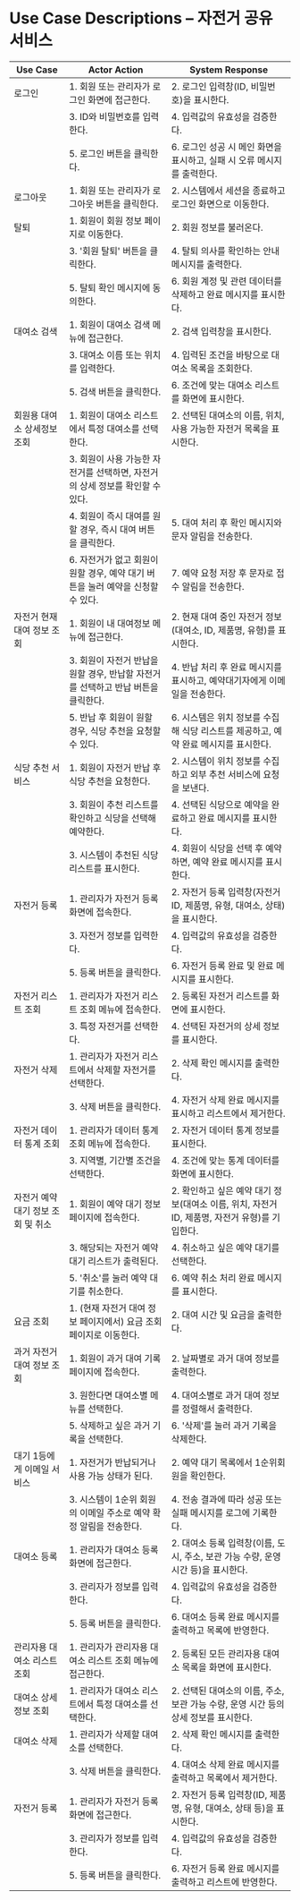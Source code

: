 # Use Case Descriptions – 자전거 공유 서비스

| Use Case | Actor Action | System Response |
|----------|--------------|-----------------|
| 로그인 | 1. 회원 또는 관리자가 로그인 화면에 접근한다. | 2. 로그인 입력창(ID, 비밀번호)을 표시한다. |
|  | 3. ID와 비밀번호를 입력한다. | 4. 입력값의 유효성을 검증한다. |
|  | 5. 로그인 버튼을 클릭한다. | 6. 로그인 성공 시 메인 화면을 표시하고, 실패 시 오류 메시지를 출력한다. |
| 로그아웃 | 1. 회원 또는 관리자가 로그아웃 버튼을 클릭한다. | 2. 시스템에서 세션을 종료하고 로그인 화면으로 이동한다. |
| 탈퇴 | 1. 회원이 회원 정보 페이지로 이동한다. | 2. 회원 정보를 불러온다. |
|  | 3. '회원 탈퇴' 버튼을 클릭한다. | 4. 탈퇴 의사를 확인하는 안내 메시지를 출력한다. |
|  | 5. 탈퇴 확인 메시지에 동의한다. | 6. 회원 계정 및 관련 데이터를 삭제하고 완료 메시지를 표시한다. |
| 대여소 검색 | 1. 회원이 대여소 검색 메뉴에 접근한다. | 2. 검색 입력창을 표시한다. |
|  | 3. 대여소 이름 또는 위치를 입력한다. | 4. 입력된 조건을 바탕으로 대여소 목록을 조회한다. |
|  | 5. 검색 버튼을 클릭한다. | 6. 조건에 맞는 대여소 리스트를 화면에 표시한다. |
| 회원용 대여소 상세정보 조회 | 1. 회원이 대여소 리스트에서 특정 대여소를 선택한다. | 2. 선택된 대여소의 이름, 위치, 사용 가능한 자전거 목록을 표시한다. |
|  | 3. 회원이 사용 가능한 자전거를 선택하면, 자전거의 상세 정보를 확인할 수 있다. |  |
|  | 4. 회원이 즉시 대여를 원할 경우, 즉시 대여 버튼을 클릭한다. | 5. 대여 처리 후 확인 메시지와 문자 알림을 전송한다. |
|  | 6. 자전거가 없고 회원이 원할 경우, 예약 대기 버튼을 눌러 예약을 신청할 수 있다. | 7. 예약 요청 저장 후 문자로 접수 알림을 전송한다. |
| 자전거 현재 대여 정보 조회 | 1. 회원이 내 대여정보 메뉴에 접근한다. | 2. 현재 대여 중인 자전거 정보(대여소, ID, 제품명, 유형)를 표시한다. |
|  | 3. 회원이 자전거 반납을 원할 경우, 반납할 자전거를 선택하고 반납 버튼을 클릭한다. | 4. 반납 처리 후 완료 메시지를 표시하고, 예약대기자에게 이메일을 전송한다. |
|  | 5. 반납 후 회원이 원할 경우, 식당 추천을 요청할 수 있다. | 6. 시스템은 위치 정보를 수집해 식당 리스트를 제공하고, 예약 완료 메시지를 표시한다. |
| 식당 추천 서비스 | 1. 회원이 자전거 반납 후 식당 추천을 요청한다. | 2. 시스템이 위치 정보를 수집하고 외부 추천 서비스에 요청을 보낸다. |
|  | 3. 회원이 추천 리스트를 확인하고 식당을 선택해 예약한다. | 4. 선택된 식당으로 예약을 완료하고 완료 메시지를 표시한다. |
|  | 3. 시스템이 추천된 식당 리스트를 표시한다. | 4. 회원이 식당을 선택 후 예약하면, 예약 완료 메시지를 표시한다. |
| 자전거 등록 | 1. 관리자가 자전거 등록 화면에 접속한다. | 2. 자전거 등록 입력창(자전거 ID, 제품명, 유형, 대여소, 상태)을 표시한다. |
|  | 3. 자전거 정보를 입력한다. | 4. 입력값의 유효성을 검증한다. |
|  | 5. 등록 버튼을 클릭한다. | 6. 자전거 등록 완료 및 완료 메시지를 표시한다. |
| 자전거 리스트 조회 | 1. 관리자가 자전거 리스트 조회 메뉴에 접속한다. | 2. 등록된 자전거 리스트를 화면에 표시한다. |
|  | 3. 특정 자전거를 선택한다. | 4. 선택된 자전거의 상세 정보를 표시한다. |
| 자전거 삭제 | 1. 관리자가 자전거 리스트에서 삭제할 자전거를 선택한다. | 2. 삭제 확인 메시지를 출력한다. |
|  | 3. 삭제 버튼을 클릭한다. | 4. 자전거 삭제 완료 메시지를 표시하고 리스트에서 제거한다. |
| 자전거 데이터 통계 조회 | 1. 관리자가 데이터 통계 조회 메뉴에 접속한다. | 2. 자전거 데이터 통계 정보를 표시한다. |
|  | 3. 지역별, 기간별 조건을 선택한다. | 4. 조건에 맞는 통계 데이터를 화면에 표시한다. |
| 자전거 예약대기 정보 조회 및 취소 | 1. 회원이 예약 대기 정보 페이지에 접속한다. | 2. 확인하고 싶은 예약 대기 정보(대여소 이름, 위치, 자전거 ID, 제품명, 자전거 유형)를 기입한다. |
|  | 3. 해당되는 자전거 예약 대기 리스트가 출력된다. | 4. 취소하고 싶은 예약 대기를 선택한다. |
|  | 5. '취소'를 눌러 예약 대기를 취소한다. | 6. 예약 취소 처리 완료 메시지를 표시한다. |
| 요금 조회 | 1. (현재 자전거 대여 정보 페이지에서) 요금 조회 페이지로 이동한다. | 2. 대여 시간 및 요금을 출력한다. |
| 과거 자전거 대여 정보 조회 | 1. 회원이 과거 대여 기록 페이지에 접속한다. | 2. 날짜별로 과거 대여 정보를 출력한다. |
|  | 3. 원한다면 대여소별 메뉴를 선택한다. | 4. 대여소별로 과거 대여 정보를 정렬해서 출력한다. |
|  | 5. 삭제하고 싶은 과거 기록을 선택한다. | 6. '삭제'를 눌러 과거 기록을 삭제한다. |
| 대기 1등에게 이메일 서비스 | 1. 자전거가 반납되거나 사용 가능 상태가 된다. | 2. 예약 대기 목록에서 1순위회원을 확인한다. |
|  | 3. 시스템이 1순위 회원의 이메일 주소로 예약 확정 알림을 전송한다. | 4. 전송 결과에 따라 성공 또는 실패 메시지를 로그에 기록한다. |
| 대여소 등록 | 1. 관리자가 대여소 등록 화면에 접근한다. | 2. 대여소 등록 입력창(이름, 도시, 주소, 보관 가능 수량, 운영 시간 등)을 표시한다. |
|  | 3. 관리자가 정보를 입력한다. | 4. 입력값의 유효성을 검증한다. |
|  | 5. 등록 버튼을 클릭한다. | 6. 대여소 등록 완료 메시지를 출력하고 목록에 반영한다. |
| 관리자용 대여소 리스트 조회 | 1. 관리자가 관리자용 대여소 리스트 조회 메뉴에 접근한다. | 2. 등록된 모든 관리자용 대여소 목록을 화면에 표시한다. |
| 대여소 상세 정보 조회 | 1. 관리자가 대여소 리스트에서 특정 대여소를 선택한다. | 2. 선택된 대여소의 이름, 주소, 보관 가능 수량, 운영 시간 등의 상세 정보를 표시한다. |
| 대여소 삭제 | 1. 관리자가 삭제할 대여소를 선택한다. | 2. 삭제 확인 메시지를 출력한다. |
|  | 3. 삭제 버튼을 클릭한다. | 4. 대여소 삭제 완료 메시지를 출력하고 목록에서 제거한다. |
| 자전거 등록 | 1. 관리자가 자전거 등록 화면에 접근한다. | 2. 자전거 등록 입력창(ID, 제품명, 유형, 대여소, 상태 등)을 표시한다. |
|  | 3. 관리자가 정보를 입력한다. | 4. 입력값의 유효성을 검증한다. |
|  | 5. 등록 버튼을 클릭한다. | 6. 자전거 등록 완료 메시지를 출력하고 리스트에 반영한다. |